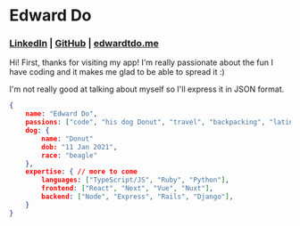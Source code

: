# Edward Do

### [LinkedIn](https://linkedin.com/in/edwardtdo) | [GitHub](https://github.com/Foyoman) | [edwardtdo.me](https://edwardtdo.me)

Hi! First, thanks for visiting my app! I'm really passionate about the fun I have coding and it makes me glad to be able to spread it :)

I'm not really good at talking about myself so I'll express it in JSON format.

```json
{
	name: "Edward Do",
	passions: ["code", "his dog Donut", "travel", "backpacking", "latin culture", "sunsets"],
	dog: {
		name: "Donut"
		dob: "11 Jan 2021",
		race: "beagle"
	},
	expertise: { // more to come
		languages: ["TypeScript/JS", "Ruby", "Python"],
		frontend: ["React", "Next", "Vue", "Nuxt"],
		backend: ["Node", "Express", "Rails", "Django"],
	}
}
```